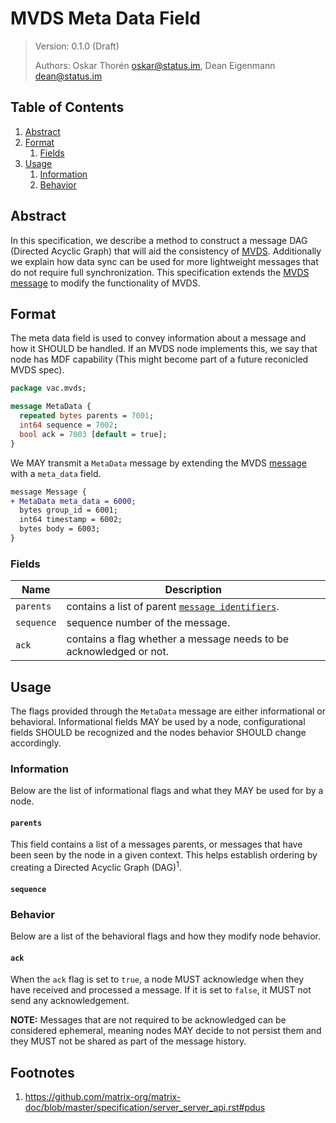 #  MVDS Meta Data Field

> Version: 0.1.0 (Draft)
> 
> Authors: Oskar Thorén <oskar@status.im>, Dean Eigenmann <dean@status.im>

##  Table of Contents

1. [Abstract](#abstract)
2. [Format](#format)
    1. [Fields](#fields) 
1. [Usage](#usage)
    1. [Information](#information)
    2. [Behavior](#behavior)

## Abstract

In this specification, we describe a method to construct a message DAG (Directed Acyclic Graph) that will aid the consistency of [MVDS](./README.md). Additionally we explain how data sync can be used for more lightweight messages that do not require full synchronization. This specification extends the [MVDS message](./README.md#payloads) to modify the functionality of MVDS.

## Format

The meta data field is used to convey information about a message and how it SHOULD be handled. If an MVDS node implements this, we say that node has MDF capability (This might become part of a future reconicled MVDS spec).


```protobuf
package vac.mvds;

message MetaData {
  repeated bytes parents = 7001;
  int64 sequence = 7002;
  bool ack = 7003 [default = true];
}
```

We MAY transmit a `MetaData` message by extending the MVDS [message](./README.md#payloads) with a `meta_data` field.

```diff
message Message {
+ MetaData meta_data = 6000;
  bytes group_id = 6001;
  int64 timestamp = 6002;
  bytes body = 6003;
}
```
### Fields

| Name          |  Description                                                              |
| ------------- | ------------------------------------------------------------------------- |
| `parents`     |  contains a list of parent [`message identifiers`](./README.md#payloads). |
| `sequence`    |  sequence number of the message.                                          |
| `ack`         |  contains a flag whether a message needs to be acknowledged or not.       |

## Usage

The flags provided through the `MetaData` message are either informational or behavioral. Informational fields MAY be used by a node, configurational fields SHOULD be recognized and the nodes behavior SHOULD change accordingly.

### Information

Below are the list of informational flags and what they MAY be used for by a node.

#### `parents`

This field contains a list of a messages parents, or messages that have been seen by the node in a given context. This helps establish ordering by creating a Directed Acyclic Graph (DAG)<sup>1</sup>.

#### `sequence`

<!-- This will be related to remote log -->

### Behavior

Below are a list of the behavioral flags and how they modify node behavior.

#### `ack`

When the `ack` flag is set to `true`, a node MUST acknowledge when they have received and processed  a message. If it is set to `false`, it MUST not send any acknowledgement.

**NOTE:** Messages that are not required to be acknowledged can be considered ephemeral, meaning nodes MAY decide to not persist them and they MUST not be shared as part of the message history.

## Footnotes
1. <https://github.com/matrix-org/matrix-doc/blob/master/specification/server_server_api.rst#pdus>
